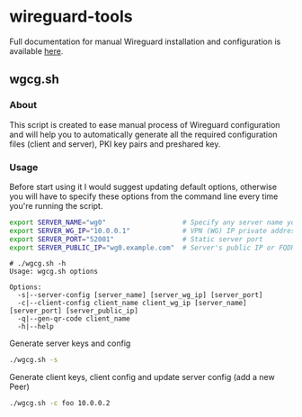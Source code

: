wireguard-tools
===============

Full documentation for manual Wireguard installation and configuration is available [here](https://gitlab.com/snippets/1897102).

wgcg.sh
-------

### About

This script is created to ease manual process of Wireguard configuration and will help you to automatically generate all the required configuration files (client and server), PKI key pairs and preshared key.

### Usage

Before start using it I would suggest updating default options, otherwise you will have to specify these options from the command line every time you're running the script.

```bash
export SERVER_NAME="wg0"                   # Specify any server name you like
export SERVER_WG_IP="10.0.0.1"             # VPN (WG) IP private address
export SERVER_PORT="52001"                 # Static server port
export SERVER_PUBLIC_IP="wg0.example.com"  # Server's public IP or FQDN
```

```plain
# ./wgcg.sh -h
Usage: wgcg.sh options

Options:
  -s|--server-config [server_name] [server_wg_ip] [server_port]
  -c|--client-config client_name client_wg_ip [server_name] [server_port] [server_public_ip]
  -q|--gen-qr-code client_name
  -h|--help
```

Generate server keys and config

```bash
./wgcg.sh -s
```

Generate client keys, client config and update server config (add a new Peer)

```bash
./wgcg.sh -c foo 10.0.0.2
```
